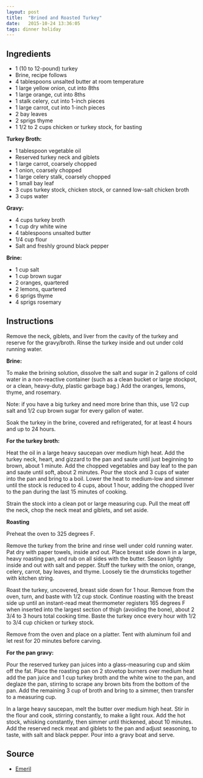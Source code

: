```yaml
---
layout: post
title:  "Brined and Roasted Turkey"
date:   2015-10-24 13:36:05
tags: dinner holiday
---
```


Ingredients
-----------
- 1 (10 to 12-pound) turkey
- Brine, recipe follows
- 4 tablespoons unsalted butter at room temperature
- 1 large yellow onion, cut into 8ths
- 1 large orange, cut into 8ths
- 1 stalk celery, cut into 1-inch pieces
- 1 large carrot, cut into 1-inch pieces
- 2 bay leaves
- 2 sprigs thyme
- 1 1/2 to 2 cups chicken or turkey stock, for basting

**Turkey Broth:**

- 1 tablespoon vegetable oil
- Reserved turkey neck and giblets
- 1 large carrot, coarsely chopped
- 1 onion, coarsely chopped
- 1 large celery stalk, coarsely chopped
- 1 small bay leaf
- 3 cups turkey stock, chicken stock, or canned low-salt chicken broth
- 3 cups water

**Gravy:**

- 4 cups turkey broth
- 1 cup dry white wine
- 4 tablespoons unsalted butter
- 1/4 cup flour
- Salt and freshly ground black pepper

**Brine:**

- 1 cup salt
- 1 cup brown sugar
- 2 oranges, quartered
- 2 lemons, quartered
- 6 sprigs thyme
- 4 sprigs rosemary

Instructions
------------

Remove the neck, giblets, and liver from the cavity of the turkey and reserve
for the gravy/broth. Rinse the turkey inside and out under cold running water.

**Brine:**

To make the brining solution, dissolve the salt and sugar in 2 gallons of cold
water in a non-reactive container (such as a clean bucket or large stockpot, or
a clean, heavy-duty, plastic garbage bag.) Add the oranges, lemons, thyme, and
rosemary.

Note: if you have a big turkey and need more brine than this, use 1/2 cup salt
and 1/2 cup brown sugar for every gallon of water.

Soak the turkey in the brine, covered and refrigerated, for at least 4 hours
and up to 24 hours.

**For the turkey broth:**

Heat the oil in a large heavy saucepan over medium high heat. Add the turkey
neck, heart, and gizzard to the pan and saute until just beginning to brown,
about 1 minute. Add the chopped vegetables and bay leaf to the pan and saute
until soft, about 2 minutes. Pour the stock and 3 cups of water into the pan
and bring to a boil. Lower the heat to medium-low and simmer until the stock is
reduced to 4 cups, about 1 hour, adding the chopped liver to the pan during the
last 15 minutes of cooking.

Strain the stock into a clean pot or large measuring cup. Pull the meat off the
neck, chop the neck meat and giblets, and set aside.

**Roasting**

Preheat the oven to 325 degrees F.

Remove the turkey from the brine and rinse well under cold running water. Pat
dry with paper towels, inside and out. Place breast side down in a large, heavy
roasting pan, and rub on all sides with the butter. Season lightly inside and
out with salt and pepper. Stuff the turkey with the onion, orange, celery,
carrot, bay leaves, and thyme. Loosely tie the drumsticks together with kitchen
string.

Roast the turkey, uncovered, breast side down for 1 hour. Remove from the oven,
turn, and baste with 1/2 cup stock. Continue roasting with the breast side up
until an instant-read meat thermometer registers 165 degrees F when inserted
into the largest section of thigh (avoiding the bone), about 2 3/4 to 3 hours
total cooking time. Baste the turkey once every hour with 1/2 to 3/4 cup
chicken or turkey stock.

Remove from the oven and place on a platter. Tent with aluminum foil and let
rest for 20 minutes before carving.

**For the pan gravy:**

Pour the reserved turkey pan juices into a glass-measuring cup and skim off the
fat. Place the roasting pan on 2 stovetop burners over medium heat add the pan
juice and 1 cup turkey broth and the white wine to the pan, and deglaze the
pan, stirring to scrape any brown bits from the bottom of the pan. Add the
remaining 3 cup of broth and bring to a simmer, then transfer to a measuring
cup.

In a large heavy saucepan, melt the butter over medium high heat. Stir in the
flour and cook, stirring constantly, to make a light roux. Add the hot stock,
whisking constantly, then simmer until thickened, about 10 minutes. Add the
reserved neck meat and giblets to the pan and adjust seasoning, to taste, with
salt and black pepper. Pour into a gravy boat and serve.

Source
------
- [Emeril](http://www.foodnetwork.com/recipes/emeril-lagasse/brined-and-roasted-turkey-recipe.html)

